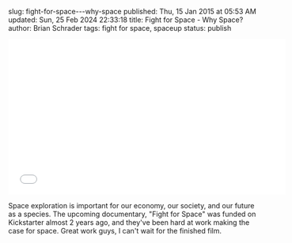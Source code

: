 slug: fight-for-space---why-space
published: Thu, 15 Jan 2015 at 05:53 AM
updated: Sun, 25 Feb 2024 22:33:18 
title: Fight for Space - Why Space? 
author: Brian Schrader
tags: fight for space, spaceup
status: publish

<center>
<iframe width="560" height="315" src="//www.youtube.com/embed/LO8DvN53esE" frameborder="0" allowfullscreen></iframe>
</center>

Space exploration is important for our economy, our society, and our future as a species. The upcoming documentary, "Fight for Space" was funded on Kickstarter almost 2 years ago, and they've been hard at work making the case for space. Great work guys, I can't wait for the finished film.
